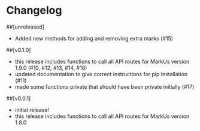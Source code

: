 # Changelog
##[unreleased]
- Added new methods for adding and removing extra marks (#15)

##[v0.1.0]
- this release includes functions to call all API routes for MarkUs version 1.9.0 (#10, #12, #13, #14, #18)
- updated documentation to give correct instructions for pip installation (#11)
- made some functions private that should have been private initially (#17)

##[v0.0.1]
- initial release!
- this release includes functions to call all API routes for MarkUs version 1.8.0
